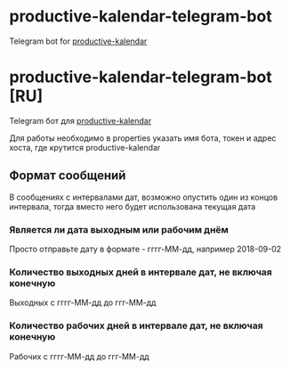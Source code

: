 # productive-kalendar-telegram-bot

Telegram bot for [productive-kalendar](https://github.com/jmorozov/productive-kalendar)

# productive-kalendar-telegram-bot [RU]

Telegram бот для [productive-kalendar](https://github.com/jmorozov/productive-kalendar)

Для работы необходимо в properties указать имя бота, токен и адрес хоста, где крутится productive-kalendar

## Формат сообщений

В сообщениях с интервалами дат, возможно опустить один из концов интервала, тогда вместо него будет использована текущая дата

### Является ли дата выходным или рабочим днём

Просто отправьте дату в формате - гггг-ММ-дд, например 2018-09-02

### Количество выходных дней в интервале дат, не включая конечную

Выходных с гггг-ММ-дд до ггг-ММ-дд

### Количество рабочих дней в интервале дат, не включая конечную

Рабочих с гггг-ММ-дд до ггг-ММ-дд